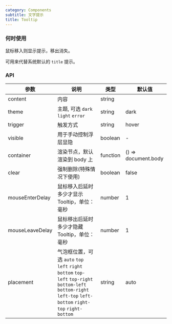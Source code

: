 ```yaml
---
category: Components
subtitle: 文字提示
title: Tooltip
---
```


### 何时使用
鼠标移入则显示提示，移出消失。

可用来代替系统默认的 `title` 提示。


### API
| 参数 | 说明 | 类型 | 默认值 |
| --- | --- | --- | --- |
| content | 内容 | string |  |
| theme | 主题, 可选 `dark` `light` `error` | string | dark |
| trigger | 触发方式 | string | hover |
| visible | 用于手动控制浮层显隐 | boolean | - |
| container | 渲染节点，默认渲染到 body 上| function | () => document.body
| clear | 强制删除(特殊情况下使用) | boolean | false |
| mouseEnterDelay | 鼠标移入后延时多少才显示 Tooltip，单位：毫秒 | number | 1 |
| mouseLeaveDelay | 鼠标移出后延时多少才隐藏 Tooltip，单位：毫秒 | number | 1 |
| placement | 气泡框位置，可选 `auto` `top` `left` `right` `bottom` `top-left` `top-right` `bottom-left` `bottom-right` `left-top` `left-bottom` `right-top` `right-bottom` | string | auto |
